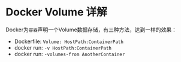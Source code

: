 # Docker Volume 详解

Docker为`容器`声明一个Volume数据存储，有三种方法，达到一样的效果：
- Dockerfile: `Volume: HostPath:ContainerPath`
- docker run: `-v HostPath:ContainerPath`
- docker run: `-volumes-from AnotherContainer`

